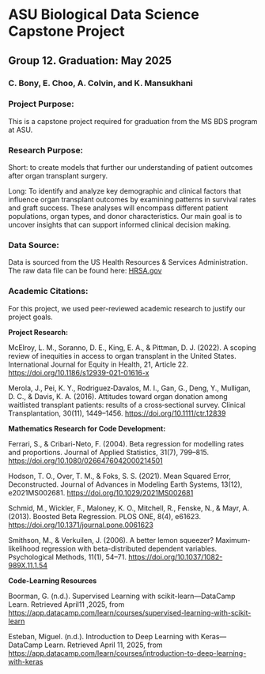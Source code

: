 # ASU Biological Data Science Capstone Project
## Group 12. Graduation: May 2025
### C. Bony, E. Choo, A. Colvin, and K. Mansukhani

### Project Purpose: 
This is a capstone project required for graduation from the MS BDS program at ASU. 

### Research Purpose:
Short: to create models that further our understanding of patient outcomes after organ transplant surgery. 

Long: To identify and analyze key demographic and clinical factors that influence organ transplant outcomes by examining patterns in survival rates and graft success. These analyses will encompass different patient populations, organ types, and donor characteristics. Our main goal is to uncover insights that can support informed clinical decision making.


### Data Source:
Data is sourced from the US Health Resources & Services Administration. 
The raw data file can be found here: [HRSA.gov](https://data.hrsa.gov/topics/health-systems/organ-donation)

### Academic Citations:
For this project, we used peer-reviewed academic research to justify our project goals. 

**Project Research:**

McElroy, L. M., Soranno, D. E., King, E. A., & Pittman, D. J. (2022). A scoping review of inequities in access to organ transplant in the United States. International Journal for Equity in Health, 21, Article 22. https://doi.org/10.1186/s12939-021-01616-x 

Merola, J., Pei, K. Y., Rodriguez‐Davalos, M. I., Gan, G., Deng, Y., Mulligan, D. C., & Davis, K. A. (2016). Attitudes toward organ donation among waitlisted transplant patients: results of a cross‐sectional survey. Clinical Transplantation, 30(11), 1449–1456. https://doi.org/10.1111/ctr.12839 

**Mathematics Research for Code Development:**

Ferrari, S., & Cribari-Neto, F. (2004). Beta regression for modelling rates and proportions. Journal of Applied Statistics, 31(7), 799–815. https://doi.org/10.1080/0266476042000214501

Hodson, T. O., Over, T. M., & Foks, S. S. (2021). Mean Squared Error, Deconstructed. Journal of Advances in Modeling Earth Systems, 13(12), e2021MS002681. https://doi.org/10.1029/2021MS002681 

Schmid, M., Wickler, F., Maloney, K. O., Mitchell, R., Fenske, N., & Mayr, A. (2013). Boosted Beta Regression. PLOS ONE, 8(4), e61623. https://doi.org/10.1371/journal.pone.0061623

Smithson, M., & Verkuilen, J. (2006). A better lemon squeezer? Maximum-likelihood regression with beta-distributed dependent variables. Psychological Methods, 11(1), 54–71. https://doi.org/10.1037/1082-989X.11.1.54

**Code-Learning Resources**

Boorman, G. (n.d.). Supervised Learning with scikit-learn—DataCamp Learn. Retrieved April11 ,2025, from https://app.datacamp.com/learn/courses/supervised-learning-with-scikit-learn

Esteban, Miguel. (n.d.). Introduction to Deep Learning with Keras—DataCamp Learn. Retrieved April 11, 2025, from https://app.datacamp.com/learn/courses/introduction-to-deep-learning-with-keras
